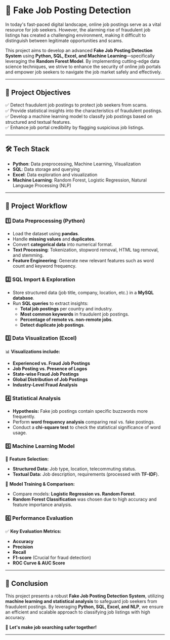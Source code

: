 # 🛑 Fake Job Posting Detection

In today's fast-paced digital landscape, online job postings serve as a vital resource for job seekers. However, the alarming rise of fraudulent job listings has created a challenging environment, making it difficult to distinguish between legitimate opportunities and scams.

This project aims to develop an advanced **Fake Job Posting Detection System** using **Python, SQL, Excel, and Machine Learning**—specifically leveraging the **Random Forest Model**. By implementing cutting-edge data science techniques, we strive to enhance the security of online job portals and empower job seekers to navigate the job market safely and effectively.

---

## 🎯 Project Objectives

✅ Detect fraudulent job postings to protect job seekers from scams.  
✅ Provide statistical insights into the characteristics of fraudulent postings.  
✅ Develop a machine learning model to classify job postings based on structured and textual features.  
✅ Enhance job portal credibility by flagging suspicious job listings.  

---

## 🛠️ Tech Stack

- **Python**: Data preprocessing, Machine Learning, Visualization  
- **SQL**: Data storage and querying  
- **Excel**: Data exploration and visualization  
- **Machine Learning**: Random Forest, Logistic Regression, Natural Language Processing (NLP)  

---

## 🔄 Project Workflow

### 1️⃣ Data Preprocessing (Python)
- Load the dataset using **pandas**.
- Handle **missing values** and **duplicates**.
- Convert **categorical data** into numerical format.
- **Text Processing**: Tokenization, stopword removal, HTML tag removal, and stemming.
- **Feature Engineering**: Generate new relevant features such as word count and keyword frequency.

### 2️⃣ SQL Import & Exploration
- Store structured data (job title, company, location, etc.) in a **MySQL database**.
- Run **SQL queries** to extract insights:
  - **Total job postings** per country and industry.
  - **Most common keywords** in fraudulent job postings.
  - **Percentage of remote vs. non-remote jobs**.
  - **Detect duplicate job postings**.

### 3️⃣ Data Visualization (Excel)
📊 **Visualizations include:**
- **Experienced vs. Fraud Job Postings**
- **Job Posting vs. Presence of Logos**
- **State-wise Fraud Job Postings**
- **Global Distribution of Job Postings**
- **Industry-Level Fraud Analysis**

### 4️⃣ Statistical Analysis
- **Hypothesis:** Fake job postings contain specific buzzwords more frequently.
- Perform **word frequency analysis** comparing real vs. fake postings.
- Conduct a **chi-square test** to check the statistical significance of word usage.

### 5️⃣ Machine Learning Model
🔹 **Feature Selection:**
- **Structured Data:** Job type, location, telecommuting status.
- **Textual Data:** Job description, requirements (processed with **TF-IDF**).

🔹 **Model Training & Comparison:**
- Compare models: **Logistic Regression vs. Random Forest**.
- **Random Forest Classification** was chosen due to high accuracy and feature importance analysis.

### 6️⃣ Performance Evaluation
✅ **Key Evaluation Metrics:**
- **Accuracy**
- **Precision**
- **Recall**
- **F1-score** (Crucial for fraud detection)
- **ROC Curve & AUC Score**

---

## 📌 Conclusion
This project presents a robust **Fake Job Posting Detection System**, utilizing **machine learning and statistical analysis** to safeguard job seekers from fraudulent postings. By leveraging **Python, SQL, Excel, and NLP**, we ensure an efficient and scalable approach to classifying job listings with high accuracy.

🌟 **Let's make job searching safer together!**

---




